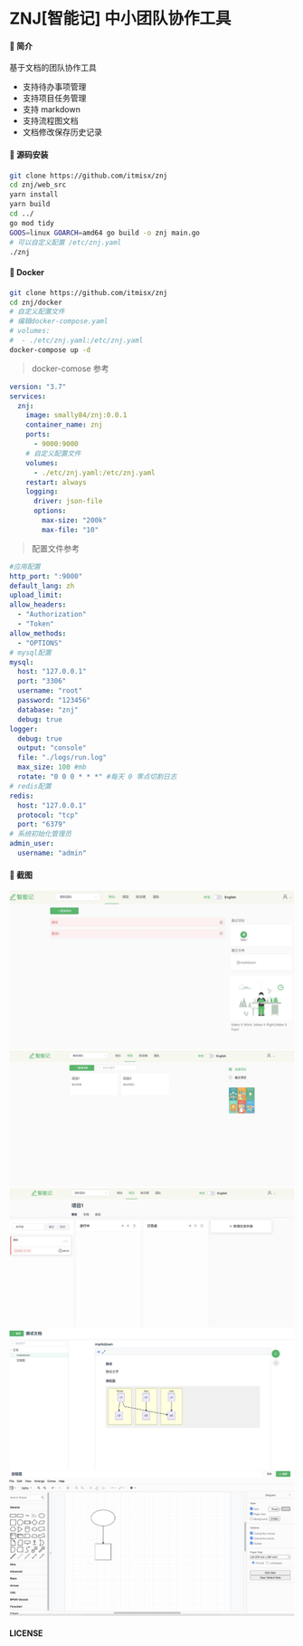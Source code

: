 # ZNJ[智能记] 中小团队协作工具

#### 🎉 简介

基于文档的团队协作工具

- 支持待办事项管理
- 支持项目任务管理
- 支持 markdown
- 支持流程图文档
- 文档修改保存历史记录

#### 🚀 源码安装

```bash
git clone https://github.com/itmisx/znj
cd znj/web_src
yarn install
yarn build
cd ../
go mod tidy
GOOS=linux GOARCH=amd64 go build -o znj main.go
# 可以自定义配置 /etc/znj.yaml
./znj
```

#### 🚀 Docker

```bash
git clone https://github.com/itmisx/znj
cd znj/docker
# 自定义配置文件
# 编辑docker-compose.yaml
# volumes:
#  - ./etc/znj.yaml:/etc/znj.yaml
docker-compose up -d
```

> docker-comose 参考

```yaml
version: "3.7"
services:
  znj:
    image: smally84/znj:0.0.1
    container_name: znj
    ports:
      - 9000:9000
    # 自定义配置文件
    volumes:
      - ./etc/znj.yaml:/etc/znj.yaml
    restart: always
    logging:
      driver: json-file
      options:
        max-size: "200k"
        max-file: "10"
```

> 配置文件参考

```yaml
#应用配置
http_port: ":9000"
default_lang: zh
upload_limit:
allow_headers:
  - "Authorization"
  - "Token"
allow_methods:
  - "OPTIONS"
# mysql配置
mysql:
  host: "127.0.0.1"
  port: "3306"
  username: "root"
  password: "123456"
  database: "znj"
  debug: true
logger:
  debug: true
  output: "console"
  file: "./logs/run.log"
  max_size: 100 #mb
  rotate: "0 0 0 * * *" #每天 0 零点切割日志
# redis配置
redis:
  host: "127.0.0.1"
  protocol: "tcp"
  port: "6379"
# 系统初始化管理员
admin_user:
  username: "admin"
```

#### 🎉 截图

![1](doc/screenshot/img-1.jpg)
![1](doc/screenshot/img-2.jpg)
![1](doc/screenshot/img-3.jpg)
![1](doc/screenshot/img-4.jpg)
![1](doc/screenshot/img-5.jpg)

#### LICENSE
